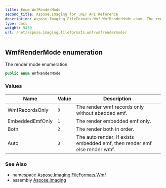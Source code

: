 ```yaml
---
title: Enum WmfRenderMode
second_title: Aspose.Imaging for .NET API Reference
description: Aspose.Imaging.FileFormats.Wmf.WmfRenderMode enum. The render mode enumeration
type: docs
weight: 9430
url: /net/aspose.imaging.fileformats.wmf/wmfrendermode/
---
```

## WmfRenderMode enumeration

The render mode enumeration.

```csharp
public enum WmfRenderMode
```

### Values

| Name | Value | Description |
| --- | --- | --- |
| WmfRecordsOnly | `0` | The render wmf records only without ebedded emf. |
| EmbeddedEmfOnly | `1` | The render embedded emf only. |
| Both | `2` | The render both in order. |
| Auto | `3` | The auto render. If exists embedded emf, then render emf else render wmf. |

### See Also

* namespace [Aspose.Imaging.FileFormats.Wmf](../../aspose.imaging.fileformats.wmf/)
* assembly [Aspose.Imaging](../../)



